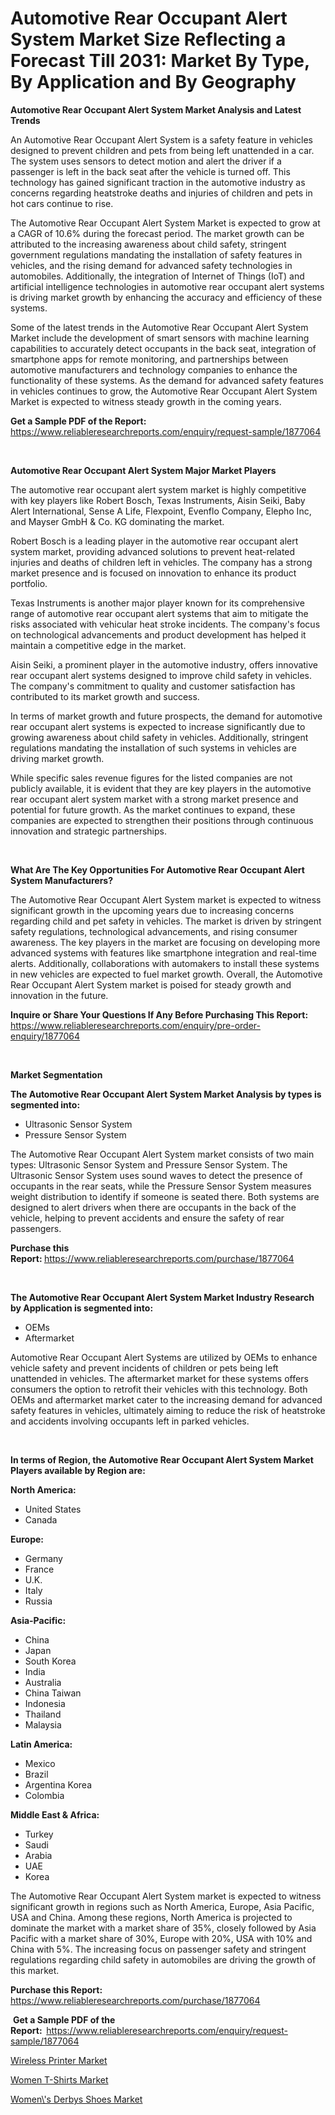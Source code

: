 <p><h1>Automotive Rear Occupant Alert System Market Size Reflecting a Forecast Till 2031: Market By Type, By Application and By Geography</h1></p><p><strong>Automotive Rear Occupant Alert System Market Analysis and Latest Trends</strong></p>
<p><p>An Automotive Rear Occupant Alert System is a safety feature in vehicles designed to prevent children and pets from being left unattended in a car. The system uses sensors to detect motion and alert the driver if a passenger is left in the back seat after the vehicle is turned off. This technology has gained significant traction in the automotive industry as concerns regarding heatstroke deaths and injuries of children and pets in hot cars continue to rise.</p><p>The Automotive Rear Occupant Alert System Market is expected to grow at a CAGR of 10.6% during the forecast period. The market growth can be attributed to the increasing awareness about child safety, stringent government regulations mandating the installation of safety features in vehicles, and the rising demand for advanced safety technologies in automobiles. Additionally, the integration of Internet of Things (IoT) and artificial intelligence technologies in automotive rear occupant alert systems is driving market growth by enhancing the accuracy and efficiency of these systems.</p><p>Some of the latest trends in the Automotive Rear Occupant Alert System Market include the development of smart sensors with machine learning capabilities to accurately detect occupants in the back seat, integration of smartphone apps for remote monitoring, and partnerships between automotive manufacturers and technology companies to enhance the functionality of these systems. As the demand for advanced safety features in vehicles continues to grow, the Automotive Rear Occupant Alert System Market is expected to witness steady growth in the coming years.</p></p>
<p><strong>Get a Sample PDF of the Report:&nbsp;</strong> <a href="https://www.reliableresearchreports.com/enquiry/request-sample/1877064">https://www.reliableresearchreports.com/enquiry/request-sample/1877064</a></p>
<p>&nbsp;</p>
<p><strong>Automotive Rear Occupant Alert System Major Market Players</strong></p>
<p><p>The automotive rear occupant alert system market is highly competitive with key players like Robert Bosch, Texas Instruments, Aisin Seiki, Baby Alert International, Sense A Life, Flexpoint, Evenflo Company, Elepho Inc, and Mayser GmbH & Co. KG dominating the market. </p><p>Robert Bosch is a leading player in the automotive rear occupant alert system market, providing advanced solutions to prevent heat-related injuries and deaths of children left in vehicles. The company has a strong market presence and is focused on innovation to enhance its product portfolio.</p><p>Texas Instruments is another major player known for its comprehensive range of automotive rear occupant alert systems that aim to mitigate the risks associated with vehicular heat stroke incidents. The company's focus on technological advancements and product development has helped it maintain a competitive edge in the market.</p><p>Aisin Seiki, a prominent player in the automotive industry, offers innovative rear occupant alert systems designed to improve child safety in vehicles. The company's commitment to quality and customer satisfaction has contributed to its market growth and success.</p><p>In terms of market growth and future prospects, the demand for automotive rear occupant alert systems is expected to increase significantly due to growing awareness about child safety in vehicles. Additionally, stringent regulations mandating the installation of such systems in vehicles are driving market growth.</p><p>While specific sales revenue figures for the listed companies are not publicly available, it is evident that they are key players in the automotive rear occupant alert system market with a strong market presence and potential for future growth. As the market continues to expand, these companies are expected to strengthen their positions through continuous innovation and strategic partnerships.</p></p>
<p>&nbsp;</p>
<p><strong>What Are The Key Opportunities For Automotive Rear Occupant Alert System Manufacturers?</strong></p>
<p><p>The Automotive Rear Occupant Alert System market is expected to witness significant growth in the upcoming years due to increasing concerns regarding child and pet safety in vehicles. The market is driven by stringent safety regulations, technological advancements, and rising consumer awareness. The key players in the market are focusing on developing more advanced systems with features like smartphone integration and real-time alerts. Additionally, collaborations with automakers to install these systems in new vehicles are expected to fuel market growth. Overall, the Automotive Rear Occupant Alert System market is poised for steady growth and innovation in the future.</p></p>
<p><strong>Inquire or Share Your Questions If Any Before Purchasing This Report:</strong> <a href="https://www.reliableresearchreports.com/enquiry/pre-order-enquiry/1877064">https://www.reliableresearchreports.com/enquiry/pre-order-enquiry/1877064</a></p>
<p>&nbsp;</p>
<p><strong>Market Segmentation</strong></p>
<p><strong>The Automotive Rear Occupant Alert System Market Analysis by types is segmented into:</strong></p>
<p><ul><li>Ultrasonic Sensor System</li><li>Pressure Sensor System</li></ul></p>
<p><p>The Automotive Rear Occupant Alert System market consists of two main types: Ultrasonic Sensor System and Pressure Sensor System. The Ultrasonic Sensor System uses sound waves to detect the presence of occupants in the rear seats, while the Pressure Sensor System measures weight distribution to identify if someone is seated there. Both systems are designed to alert drivers when there are occupants in the back of the vehicle, helping to prevent accidents and ensure the safety of rear passengers.</p></p>
<p><strong>Purchase this Report:&nbsp;</strong><a href="https://www.reliableresearchreports.com/purchase/1877064">https://www.reliableresearchreports.com/purchase/1877064</a></p>
<p>&nbsp;</p>
<p><strong>The Automotive Rear Occupant Alert System Market Industry Research by Application is segmented into:</strong></p>
<p><ul><li>OEMs</li><li>Aftermarket</li></ul></p>
<p><p>Automotive Rear Occupant Alert Systems are utilized by OEMs to enhance vehicle safety and prevent incidents of children or pets being left unattended in vehicles. The aftermarket market for these systems offers consumers the option to retrofit their vehicles with this technology. Both OEMs and aftermarket market cater to the increasing demand for advanced safety features in vehicles, ultimately aiming to reduce the risk of heatstroke and accidents involving occupants left in parked vehicles.</p></p>
<p>&nbsp;</p>
<p><strong>In terms of Region, the Automotive Rear Occupant Alert System Market Players available by Region are:</strong></p>
<p>
    <p> <strong> North America: </strong>
        <ul>
            <li>United States</li>
            <li>Canada</li>
        </ul>
        </p> 
    <p> <strong> Europe: </strong>
        <ul>
            <li>Germany</li>
            <li>France</li>
            <li>U.K.</li>
            <li>Italy</li>
            <li>Russia</li>
        </ul>
        </p> 
    <p> <strong> Asia-Pacific: </strong>
        <ul>
            <li>China</li>
            <li>Japan</li>
            <li>South Korea</li>
            <li>India</li>
            <li>Australia</li>
            <li>China Taiwan</li>
            <li>Indonesia</li>
            <li>Thailand</li>
            <li>Malaysia</li>
        </ul>
        </p> 
    <p> <strong> Latin America: </strong>
        <ul>
            <li>Mexico</li>
            <li>Brazil</li>
            <li>Argentina Korea</li>
            <li>Colombia</li>
        </ul>
        </p> 
    <p> <strong> Middle East & Africa: </strong>
        <ul>
            <li>Turkey</li>
            <li>Saudi</li>
            <li>Arabia</li>
            <li>UAE</li>
            <li>Korea</li>
        </ul>
    </p>
    </p>
<p><p>The Automotive Rear Occupant Alert System market is expected to witness significant growth in regions such as North America, Europe, Asia Pacific, USA and China. Among these regions, North America is projected to dominate the market with a market share of 35%, closely followed by Asia Pacific with a market share of 30%, Europe with 20%, USA with 10% and China with 5%. The increasing focus on passenger safety and stringent regulations regarding child safety in automobiles are driving the growth of this market.</p></p>
<p><strong>Purchase this Report: </strong><a href="https://www.reliableresearchreports.com/purchase/1877064">https://www.reliableresearchreports.com/purchase/1877064</a></p>
<p>&nbsp;<strong>Get a Sample PDF of the Report:&nbsp;&nbsp;</strong><a href="https://www.reliableresearchreports.com/enquiry/request-sample/1877064">https://www.reliableresearchreports.com/enquiry/request-sample/1877064</a></p>
<p><strong></strong></p>
<p><p><a href="https://view.publitas.com/reportprime-1/wireless-printer-market-size-market-share-and-global-market-analysis-report-2023-2030/">Wireless Printer Market</a></p><p><a href="https://view.publitas.com/reportprime-1/women-t-shirts-market-insights-market-players-and-forecast-till-2030/">Women T-Shirts Market</a></p><p><a href="https://view.publitas.com/reportprime-1/decoding-the-women-s-derbys-shoes-market-a-deep-dive-into-the-latest-market-trends-market-segmentation-and-competitive-analysis/">Women\'s Derbys Shoes Market</a></p></p>